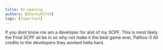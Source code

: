 ```yaml
---
title: Re-opening
authors: [Sharky65749]
tags: [Inportant]
---
```


If you dont know me am a developer for alot of my SCPF, This is most likely the Final SCPF ail be in so why not make it the best game ever,  Pathos-3 All credits to the developers they worked hella hard.